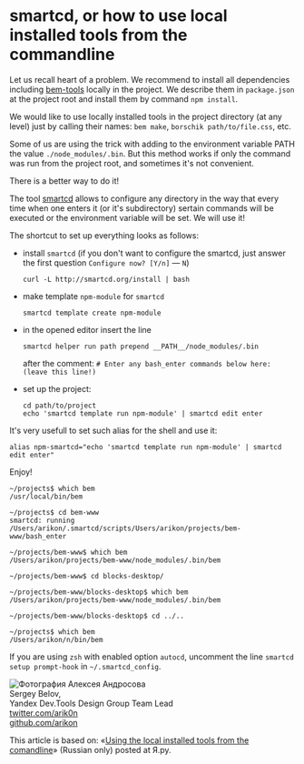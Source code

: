 # smartcd, or how to use local installed tools from the commandline

Let us recall heart of a problem. We recommend to install all dependencies including [bem-tools](http://bem.info/tools/bem/) locally in the project. We describe them in `package.json` at the project root and install them by command `npm install`.

We would like to use locally installed tools in the project directory (at any level) just by calling their names: `bem make`, `borschik path/to/file.css`, etc.

Some of us are using the trick with adding to the environment variable PATH the value `./node_modules/.bin`. But this method works if only the command was run from the project root, and sometimes it's not convenient.

There is a better way to do it!

The tool [smartcd](https://github.com/cxreg/smartcd) allows to configure any directory in the way that every time when one enters it (or it's subdirectory) sertain commands will be executed or the environment variable will be set. We will use it!

The shortcut to set up everything looks as follows:

  - install `smartcd` (if you don't want to configure the smartcd, just answer the first question `Configure now? [Y/n]` — `N`)
    ```
    curl -L http://smartcd.org/install | bash
    ```

  - make template `npm-module` for `smartcd`
    ```
    smartcd template create npm-module
    ```

  - in the opened editor insert the line
    ```
    smartcd helper run path prepend __PATH__/node_modules/.bin
    ```
    after the comment: `# Enter any bash_enter commands below here: (leave this line!)`

  - set up the project:
    ```
    cd path/to/project
    echo 'smartcd template run npm-module' | smartcd edit enter
    ```

It's very usefull to set such alias for the shell and use it:

```
alias npm-smartcd="echo 'smartcd template run npm-module' | smartcd edit enter"
```

Enjoy!

```
~/projects$ which bem
/usr/local/bin/bem

~/projects$ cd bem-www
smartcd: running /Users/arikon/.smartcd/scripts/Users/arikon/projects/bem-www/bash_enter

~/projects/bem-www$ which bem
/Users/arikon/projects/bem-www/node_modules/.bin/bem

~/projects/bem-www$ cd blocks-desktop/

~/projects/bem-www/blocks-desktop$ which bem
/Users/arikon/projects/bem-www/node_modules/.bin/bem

~/projects/bem-www/blocks-desktop$ cd ../..

~/projects$ which bem
/Users/arikon/n/bin/bem
```

If you are using `zsh` with enabled option `autocd`, uncomment the line `smartcd setup prompt-hook` in `~/.smartcd_config`.

<!--(Begin) Article author block-->
<div class="article-author">
    <div class="article-author__photo">
        <img class="article-author__pictures" src="http://www.gravatar.com/avatar/6fa6da3a6927ded01bac659b5f1b4281.png?s=130" alt="Фотография Алексея Андросова">
    </div>
    <div class="article-author__info">
        <div class="article-author__row">
             <span class="article-author__name">Sergey Belov,
        </div>
        <div class="article-author__row">
          Yandex Dev.Tools Design Group Team Lead 
        </div>
        <div class="article-author__row">
             <a class="article-author__social-icon b-link" target="_blank" href="http://twitter.com/arik0n">twitter.com/arik0n</a>
        </div>
        <div class="article-author__row">
             <a class="article-author__social-icon b-link" target="_blank" href="http://github.com/arikon">github.com/arikon</a>
        </div>
    </div>
</div>
<!--(End) Article author block-->

This article is based on: «[Using the local installed tools from the comandline](http://clubs.ya.ru/bem/replies.xml?item_no=2231)» (Russian only) posted at Я.ру.

